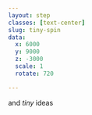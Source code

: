 ```yaml
---
layout: step
classes: [text-center]
slug: tiny-spin
data:
  x: 6000
  y: 9000
  z: -3000
  scale: 1
  rotate: 720

---
```


and <em>tiny</em> ideas
